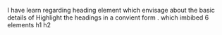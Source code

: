 I have learn regarding heading element which envisage about the basic details of Highlight the headings in a convient form . which imbibed 6 elements h1 h2
